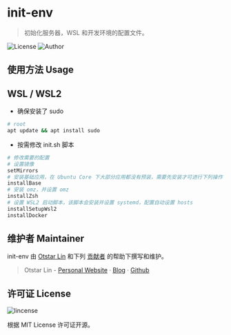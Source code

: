 # init-env

> 初始化服务器，WSL 和开发环境的配置文件。

![License](https://img.shields.io/github/license/syfxlin/init-env.svg?style=flat-square) ![Author](https://img.shields.io/badge/Author-Otstar%20Lin-blue.svg?style=flat-square)

## 使用方法 Usage

## WSL / WSL2

- 确保安装了 sudo

```sh
# root
apt update && apt install sudo
```

- 按需修改 init.sh 脚本

```sh
# 修改需要的配置
# 设置镜像
setMirrors
# 安装基础应用，在 Ubuntu Core 下大部分应用都没有预装，需要先安装才可进行下列操作
installBase
# 安装 omz，并设置 omz
installZsh
# 设置 WSL2 启动脚本，该脚本会安装并设置 systemd，配置自动设置 hosts
installSetupWsl2
installDocker
```

## 维护者 Maintainer

init-env 由 [Otstar Lin](https://ixk.me/) 和下列 [贡献者](https://github.com/syfxlin/init-env/graphs/contributors) 的帮助下撰写和维护。

> Otstar Lin - [Personal Website](https://ixk.me/) · [Blog](https://blog.ixk.me/) · [Github](https://github.com/syfxlin)

## 许可证 License

![lincense](https://img.shields.io/github/license/syfxlin/init-env.svg?style=flat-square)

根据 MIT License 许可证开源。
